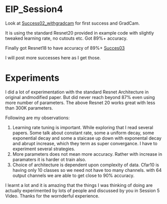 # EIP_Session4

Look at [Success02_withgradcam](https://github.com/abhinavdayal/EIP_Session4/blob/master/Succes02_withGradcam.ipynb) for first success and GradCam.

It is using the standard Resnet20 provided in example code with slightly tweaked learning rate, no cutouts etc. Got 89%+ accuracy.

Finally got Resnet18 to have accuracy of 89%+ [Succes03](https://github.com/abhinavdayal/EIP_Session4/blob/master/Success03.ipynb)

I will post more successes here as I get those.

# Experiments
I did a lot of experimentation with the standard Resnet Architecture in original andmodified paper. But did never reach beyond 87% even using more number of parameters. The above Resnet 20 works great with less than 300K parameters.

Following are my observations:

1. Learning rate tuning is important. While exploring that I read several papers. Some talk about constant rate, some a uniform decay, some exponential decay and some a staicase up down with exponental decay and abrupt increase, which they term as super convergance. I have to experiment several strategies.
2. More parameters does not mean more accuracy. Rather with increase in paramaters it is harder ot train also.
3. Choice of architecture is dependent upon complexity of data. Cfar10 is having only 10 classes so we need not have too many channels. with 64 output channels we are able to get close to 90% accuracy. 


I learnt a lot and it is amazing that the things I was thinking of doing are actually experimented by lots of people and discussed by you in Session 5 Video. Thanks for the wornderful experience.

